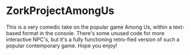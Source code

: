 # ZorkProjectAmongUs
This is a very comedic take on the popular game Among Us, within a text-based format in the console. There's some unused code for more interactive NPC's, but it's a fully functioning retro-fied version of such a popular contemporary game. Hope you enjoy!
